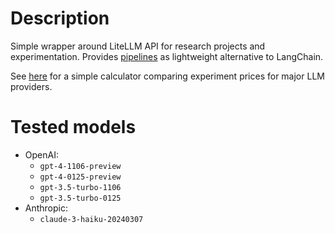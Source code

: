 # Description

Simple wrapper around LiteLLM API for research projects and experimentation. Provides [pipelines](https://github.com/Dahoas/gpt-query/blob/master/projects/pipeline_examples/pipelines_example.py) as lightweight alternative to LangChain.

See [here](https://github.com/Dahoas/gpt-query/blob/master/projects/cost_calculator.py) for a simple calculator comparing experiment prices for major LLM providers.

# Tested models

- OpenAI:
    - `gpt-4-1106-preview`
    - `gpt-4-0125-preview`
    - `gpt-3.5-turbo-1106`
    - `gpt-3.5-turbo-0125`
- Anthropic:
    - `claude-3-haiku-20240307`
